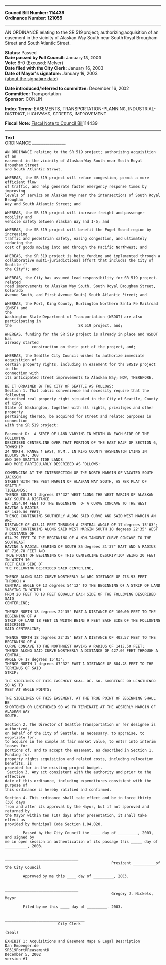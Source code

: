 * * * * *  
  
**Council Bill Number: [](#h0)[](#h2)114439**   
**Ordinance Number: 121055**  
  
* * * * *  
  
AN ORDINANCE relating to the SR 519 project; authorizing acquisition of an easement in the vicinity of Alaskan Way South near South Royal Brougham Street and South Atlantic Street.  
  
**Status:** Passed   
**Date passed by Full Council:** January 13, 2003   
**Vote:** 8-0 (Excused: McIver)   
**Date filed with the City Clerk:** January 16, 2003   
**Date of Mayor's signature:** January 16, 2003   
[(about the signature date)](/~public/approvaldate.htm)   
  
  
**Date introduced/referred to committee:** December 16, 2002   
**Committee:** Transportation   
**Sponsor:** CONLIN   
  
**Index Terms:** EASEMENTS, TRANSPORTATION-PLANNING, INDUSTRIAL-DISTRICT, HIGHWAYS, STREETS, IMPROVEMENT  
  
**Fiscal Note:** [Fiscal Note to Council Bill](http://clerk.seattle.gov/~public/fnote/114439.htm)[](#h1)[](#h3)114439  
  
* * * * *  
  
**Text**  
    ORDINANCE _________________  
  
    AN ORDINANCE relating to the SR 519 project; authorizing acquisition of an  
    easement in the vicinity of Alaskan Way South near South Royal Brougham Street  
    and South Atlantic Street.  
  
    WHEREAS, the SR 519 project will reduce congestion, permit a more efficient flow  
    of traffic, and help generate faster emergency response times by improving  
    levels of service on Alaskan Way near the intersections of South Royal Brougham  
    Way and South Atlantic Street; and  
  
    WHEREAS, the SR 519 project will increase freight and passenger mobility and  
    vehicle safety between Alaskan Way and I-5; and  
  
    WHEREAS, the SR 519 project will benefit the Puget Sound region by increasing  
    traffic and pedestrian safety, easing congestion, and ultimately reducing the  
    cost of goods moving into and through the Pacific Northwest; and  
  
    WHEREAS, the SR 519 project is being funding and implemented through a  
    collaborative multi-jurisdictional effort that includes the City of Seattle ("  
    the City"); and  
  
    WHEREAS, the City has assumed lead responsibility for SR 519 project- related  
    road improvements to Alaskan Way South, South Royal Brougham Street, Colorado  
    Avenue South, and First Avenue South) South Atlantic Street; and  
  
    WHEREAS, the Port, King County, Burlington Northern Santa Fe Railroad (BNSF) and  
    the  
    Washington State Department of Transportation (WSDOT) are also participating in  
    the                              SR 519 project, and;  
  
    WHEREAS, funding for the SR 519 project is already in place and WSDOT has  
    already started  
                construction on their part of the project, and;  
  
    WHEREAS, the Seattle City Council wishes to authorize immediate acquisition of  
    certain property rights, including an easement for the SR519 project in the  
    connection with  
    its anticipated street improvements to Alaskan Way; NOW, THEREFORE,  
  
    BE IT ORDAINED BY THE CITY OF SEATTLE AS FOLLOWS:  
    Section 1. That public convenience and necessity require that the following  
    described real property right situated in the City of Seattle, County of King,  
    State of Washington, together with all rights, privileges and other property  
    pertaining thereto, be acquired for street and related purposes in connection  
    with the SR 519 project:  
  
    Easement D:  A STRIP OF LAND VARYING IN WIDTH ON EACH SIDE OF THE FOLLOWING  
    DESCRIBED CENTERLINE OVER THAT PORTION OF THE EAST HALF OF SECTION 6, TOWNSHIP  
    24 NORTH, RANGE 4 EAST, W.M., IN KING COUNTY WASHINGTON LYING IN BLOCKS 367, 368  
    AND 369 SEATTLE TIDE LANDS  
    AND MORE PARTICULARLY DESCRIBED AS FOLLOWS:  
  
    COMMENCING AT THE INTERSECTION OF THE NORTH MARGIN OF VACATED SOUTH JACKSON  
    STREET WITH THE WEST MARGIN OF ALASKAN WAY SOUTH, AS PER PLAT OF SEATTLE  
    TIDELANDS;  
    THENCE SOUTH 1 degrees 07'32" WEST ALONG THE WEST MARGIN OF ALASKAN WAY SOUTH A DISTANCE  
    OF 1854.84 FEET TO THE BEGINNING  OF A CURVE CONCAVE TO THE WEST HAVING A RADIUS  
    OF 1439.50 FEET;  
    THENCE CONTINUING SOUTHERLY ALONG SAID CURVE AND SAID WEST MARGIN AN ARC  
    DISTANCE OF 433.41 FEET THROUGH A CENTRAL ANGLE OF 17 degrees 15'03";  
    THENCE CONTINUING ALONG SAID WEST MARGIN SOUTH 18 degrees 22'35" WEST A DISTANCE OF  
    674.79 FEET TO THE BEGINNING OF A NON-TANGENT CURVE CONCAVE TO THE SOUTHEAST  
    HAVING A RADIAL BEARING OF SOUTH 85 degrees 31'37" EAST AND A RADIUS OF 716.78 FEET AND  
    TRUE POINT OF BEGINNING OF THIS CENTERLINE DESCRIPTION BEING 20 FEET IN WIDTH 10  
    FEET EACH SIDE OF  
    THE FOLLOWING DESCRIBED SAID CENTERLINE;  
  
    THENCE ALONG SAID CURVE NORTHERLY AN ARC DISTANCE OF 173.93 FEET THROUGH A  
    CENTRAL ANGLE OF 13 degrees 54'12" TO THE BEGINNING OF A STRIP OF LAND VARYING IN WIDTH  
    FROM 20 FEET TO 18 FEET EQUALLY EACH SIDE OF THE FOLLOWING DESCRIBED SAID  
    CENTERLINE;  
  
    THENCE NORTH 18 degrees 22'35" EAST A DISTANCE OF 100.00 FEET TO THE BEGINNING OF A  
    STRIP OF LAND 18 FEET IN WIDTH BEING 9 FEET EACH SIDE OF THE FOLLOWING DESCRIBED  
    SAID CENTERLINE;  
  
    THENCE NORTH 18 degrees 22'35" EAST A DISTANCE OF 402.57 FEET TO THE BEGINNING OF A  
    CURVE CONCAVE TO THE NORTHWEST HAVING A RADIUS OF 1418.50 FEET;  
    THENCE ALONG SAID CURVE NORTHERLY A DISTANCE OF 427.09 FEET THROUGH A CENTRAL  
    ANGLE OF 17 degrees 15'03";  
    THENCE NORTH 1 degrees 07'32" EAST A DISTANCE OF 884.78 FEET TO THE TERMINUS OF SAID  
    STRIP;  
  
    THE SIDELINES OF THIS EASEMENT SHALL BE. SO. SHORTENED OR LENGTHENED SO AS TO  
    MEET AT ANGLE POINTS;  
  
    THE SIDELINES OF THIS EASEMENT, AT THE TRUE POINT OF BEGINNING SHALL BE  
    SHORTENED OR LENGTHENED SO AS TO TERMINATE AT THE WESTERLY MARGIN OF ALASKAN WAY  
    SOUTH.  
  
    Section 2. The Director of Seattle Transportation or her designee is authorized,  
    on behalf of the City of Seattle, as necessary, to appraise, to negotiate for,  
    to acquire in fee simple at fair market value, to enter into interim leases for  
    portions of, and to accept the easement, as described in Section 1. Funding for  
    property rights acquisition and related costs, including relocation benefits, is  
    provided for in the existing project budget.  
     Section 3. Any act consistent with the authority and prior to the effective  
    date of this ordinance, including expenditures consistent with the purpose of  
    this ordinance is hereby ratified and confirmed.  
  
    Section 4. This ordinance shall take effect and be in force thirty (30) days  
    from and after its approval by the Mayor, but if not approved and returned by  
    the Mayor within ten (10) days after presentation, it shall take effect as  
    provided by Municipal Code Section 1.04.020.  
  
            Passed by the City Council the ____ day of _________, 2003, and signed by  
    me in open session in authentication of its passage this _____ day of  
    __________, 2003.  
  
                                                    _________________________________  
                                                    President __________of the City Council  
  
            Approved by me this ____ day of _________, 2003.  
  
                                                    _________________________________  
                                                    Gregory J. Nickels, Mayor  
  
            Filed by me this ____ day of _________, 2003.  
  
                                                    ____________________________________  
                            City Clerk  
  
    (Seal)  
  
    EXHIBIT 1: Acquisitions and Easement Maps & Legal Description  
    Dan Empenger:de  
    SR519PortRReasementD  
    December 5, 2002  
    version #1  
